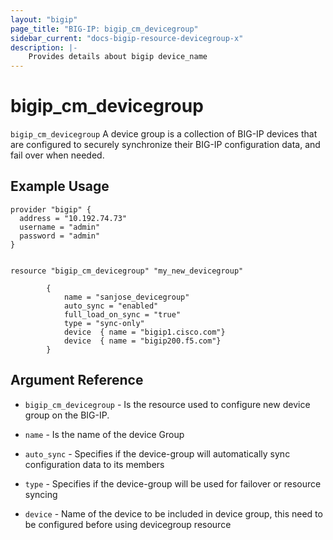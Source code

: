 ```yaml
---
layout: "bigip"
page_title: "BIG-IP: bigip_cm_devicegroup"
sidebar_current: "docs-bigip-resource-devicegroup-x"
description: |-
    Provides details about bigip device_name
---
```


# bigip_cm_devicegroup

`bigip_cm_devicegroup` A device group is a collection of BIG-IP devices that are configured to securely synchronize their BIG-IP configuration data, and fail over when needed.


## Example Usage


```hcl
provider "bigip" {
  address = "10.192.74.73"
  username = "admin"
  password = "admin"
}


resource "bigip_cm_devicegroup" "my_new_devicegroup"

        {
            name = "sanjose_devicegroup"
            auto_sync = "enabled"
            full_load_on_sync = "true"
            type = "sync-only"
            device  { name = "bigip1.cisco.com"}
            device  { name = "bigip200.f5.com"}
        }

```      

## Argument Reference

* `bigip_cm_devicegroup` - Is the resource  used to configure new device group on the BIG-IP.

* `name` - Is the name of the device Group

* `auto_sync` - Specifies if the device-group will automatically sync configuration data to its members

* `type` - Specifies if the device-group will be used for failover or resource syncing

* `device` - Name of the device to be included in device group, this need to be configured before using devicegroup resource
